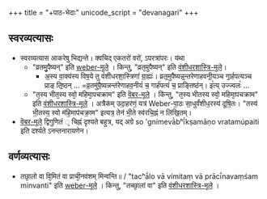 +++
title = "+पाठ-भेदाः"
unicode_script = "devanagari"
+++

## स्वरव्यत्यासः
- स्वरव्यत्यास आकरेषु भिद्यन्ते। क्वचिद् एकतरो॑ वरो॑, ऽपरत्रा॑परः। य॑था
  - "व्रतमु᳘पैष्यन्" इति [weber-मूले](https://archive.org/details/in.ernet.dli.2015.283077/page/n805/mode/2up?view=theater) । किन्तु, "व्रत᳘मुपैष्यन्" इति [वंशीधरशास्त्रि-मूले](https://archive.org/details/satapatha_bahmanam_with_sayana_bhashya__harisvami_bhashya_ed._vamsidhara_sastri_1940_gangavishnu/Satapatha%20Bahmanam%20with%20Sayana%20Bhashya%20%26%20Harisvami%20Bhashya%20Part%201%20-%20Vamsidhara%20Sastri%201940%20%28Gangavishnu%29/page/n100/mode/1up?view=theater)।
    - अ॒स्य वा॒क्य॑स्य विष॒ये तु वं॑शीधरशा॒स्त्रिणां॑ ग्रा॒ह्यः॑। व्रतॖमुपैष्यन्नॖन्तरेणाहवनीॖयञ्च गाॖर्हपत्यञ्च प्राङ् तिॖष्ठन् ... =व्र॒तमु॑पै॒ष्यन्नन्त॑रेणाहव॒नीयं॑ च॒ गार्ह॑पत्यं च॒ प्राङ्तिष्ठ॑न्। इ꣡त्य् उज्ज्वलः꣡ ...
  - "त᳘स्य भीत᳘स्य स्वो᳘ महिमा᳘पचक्राम" इति [वॆबर-मूले](https://archive.org/details/in.ernet.dli.2015.345335/page/n167/mode/1up) ।  कि॑न्तु, "त᳘स्य भीतस्य स्वो᳘ महिमा᳘पचक्राम" इति [वंशीधरशास्त्रि-मूले](https://archive.org/details/satapatha_bahmanam_with_sayana_bhashya__harisvami_bhashya_ed._vamsidhara_sastri_1940_gangavishnu/Satapatha%20Bahmanam%20with%20Sayana%20Bhashya%20%26%20Harisvami%20Bhashya%20Part%201%20-%20Vamsidhara%20Sastri%201940%20%28Gangavishnu%29/page/n505/mode/1up) । अत्रैक॑म् उदा॒हर॑णं॒ यत्र॑ Weber-पा॒ठः सा॒धुर्वं॑शीध॒रस्य॑  दूषि॒तः। "तस्य॑ भी॒तस्य॒ स्वो म॑हि॒माप॑चक्रा॒म" इत्यत्र॒ तेन॑ भी॒ते स्व॑रचि॒ह्नं न लि॑खि॒तम्।
- [वॆबर-मूले](https://archive.org/details/in.ernet.dli.2015.283077/page/n805/mode/2up?view=theater) द्विगुणितं `᳘` चिह्नं दृश्यते बहुत्र, यद् अग्रे so 'gnímevā̀bʰī́kṣamāṇo vratamúpaiti इति दर्श्यते ऽनन्तनारायणेन। 

## वर्णव्यत्यासः
- तछा᳘लो वा वि᳘मितं वा प्राची᳘नवंशम् मिन्वन्ति॥ / "tacʰā́lo vā vímitaṃ vā prācī́navaṃśam minvanti" इति [weber-मूले](https://archive.org/details/in.ernet.dli.2015.345335/page/n239/mode/1up?view=theater) । किन्तु, "तच्छा᳘लां वा" इति [वंशीधरशास्त्रि-मूले](https://archive.org/details/satapatha_bahmanam_with_sayana_bhashya__harisvami_bhashya_ed._vamsidhara_sastri_1940_gangavishnu/Satapatha%20Bahmanam%20with%20Sayana%20Bhashya%20%26%20Harisvami%20Bhashya%20Part%202%20-%20Vamsidhara%20Sastri%201940%20%28Gangavishnu/page/n69/mode/2up?view=theater) ।  
